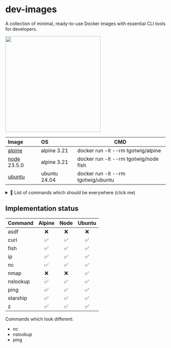 # dev-images

A collection of minimal, ready-to-use Docker images with essential CLI tools for developers.

<img src="https://github.com/user-attachments/assets/16c25a38-4b6f-47ac-8fc5-5faa28ce573e" width="300">

| Image                                               | OS  | CMD |
| :--                                                 | :-- | --- |
| [alpine](https://github.com/tgotwig/alpine)         | alpine 3.21 | docker run -it --rm tgotwig/alpine |
| [node](https://github.com/tgotwig/node) 23.5.0      | alpine 3.21 | docker run -it --rm tgotwig/node fish |
| [ubuntu](https://github.com/tgotwig/ubuntu)         | ubuntu 24.04 | docker run -it --rm tgotwig/ubuntu |

<details>
  <summary>📃 List of commands which should be everywhere (click me)</summary>

  | Command | Note | Sample |
  | :-- | :-- | :-- |
  | asdf | For installing programming languages. |  |
  | curl |  |  |
  | fish | Replacement for bash with lots of auto-completions.  |  |
  | ip | For getting host IPs. | `ip a` |
  | nc | For chatting or to check if port is open. | `nc -zv <host> <port>` |
  | nmap |  |  |
  | nslookup | For getting IPs from dns name. | `nslookup github.com <alt-dns-server>` |
  | ping |  |  |
  | starship |  For making the terminal prompt pretty 😊 |  |
  | z | For jumping into previously visited folders. | `z <part-of-folders-path>` |
</details>

## Implementation status

| Command | Alpine | Node | Ubuntu |
| :-- | :--: | :--: | :--: |
| asdf | ❌ | ❌ | ❌ |
| curl | ✅ | ✅ | ✅ |
| fish | ✅ | ✅ | ✅ |
| ip | ✅ | ✅ | ✅ |
| nc | ✅ | ✅ | ✅ |
| nmap | ❌ | ❌ | ✅ |
| nslookup | ✅ | ✅ | ✅ |
| ping | ✅ | ✅ | ✅ |
| starship | ✅ | ✅ | ✅ |
| z | ✅ | ✅ | ✅ |

Commands which look different:

- nc
- nslookup
- ping
